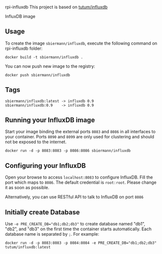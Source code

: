 rpi-influxdb
This project is based on [tutum/influxdb](https://github.com/tutumcloud/influxdb) 

InfluxDB image

Usage
-----

To create the image `sbiermann/influxdb`, execute the following command on rpi-influxdb folder:

    docker build -t sbiermann/influxdb .

You can now push new image to the registry:

    docker push sbiermann/influxdb
    
Tags
----

    sbiermann/influxdb:latest -> influxdb 0.9
    sbiermann/influxdb:0.9    -> influxdb 0.9

Running your InfluxDB image
--------------------------

Start your image binding the external ports `8083` and `8086` in all interfaces to your container. Ports `8090` and `8099` are only used for clustering and should not be exposed to the internet.

    docker run -d -p 8083:8083 -p 8086:8086 sbiermann/influxdb


Configuring your InfluxDB
-------------------------
Open your browse to access `localhost:8083` to configure InfluxDB. Fill the port which maps to `8086`. The default credential is `root:root`. Please change it as soon as possible.

Alternatively, you can use RESTful API to talk to InfluxDB on port `8086`


Initially create Database
-------------------------
Use `-e PRE_CREATE_DB="db1;db2;db3"` to create database named "db1", "db2", and "db3" on the first time the container starts automatically. Each database name is separated by `;`. For example:

```docker run -d -p 8083:8083 -p 8084:8084 -e PRE_CREATE_DB="db1;db2;db3" tutum/influxdb:latest```
